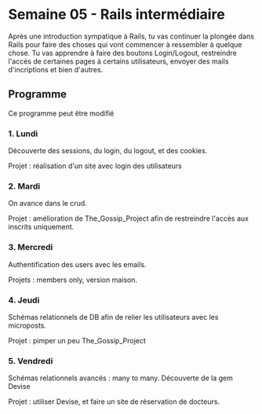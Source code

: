 # Semaine 05 - Rails intermédiaire
Après une introduction sympatique à Rails, tu vas continuer la plongée dans Rails pour faire des choses qui vont commencer à ressembler à quelque chose. Tu vas apprendre à faire des boutons Login/Logout, restreindre l'accès de certaines pages à certains utilisateurs, envoyer des mails d'incriptions et bien d'autres.

## Programme
Ce programme peut être modifié

### 1. Lundi
Découverte des sessions, du login, du logout, et des cookies.

Projet : réalisation d'un site avec login des utilisateurs

### 2. Mardi
On avance dans le crud.

Projet : amélioration de The_Gossip_Project afin de restreindre l'accès aux inscrits uniquement.


### 3. Mercredi
Authentification des users avec les emails.

Projets : members only, version maison.


### 4. Jeudi
Schémas relationnels de DB afin de relier les utilisateurs avec les microposts.

Projet : pimper un peu The_Gossip_Project

### 5. Vendredi
Schémas relationnels avancés : many to many. Découverte de la gem Devise

Projet : utiliser Devise, et faire un site de réservation de docteurs.